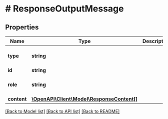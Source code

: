 # # ResponseOutputMessage

## Properties

Name | Type | Description | Notes
------------ | ------------- | ------------- | -------------
**type** | **string** |  | [optional] [default to 'message']
**id** | **string** |  |
**role** | **string** |  | [optional] [default to 'assistant']
**content** | [**\OpenAPI\Client\Model\ResponseContent[]**](ResponseContent.md) |  |

[[Back to Model list]](../../README.md#models) [[Back to API list]](../../README.md#endpoints) [[Back to README]](../../README.md)
